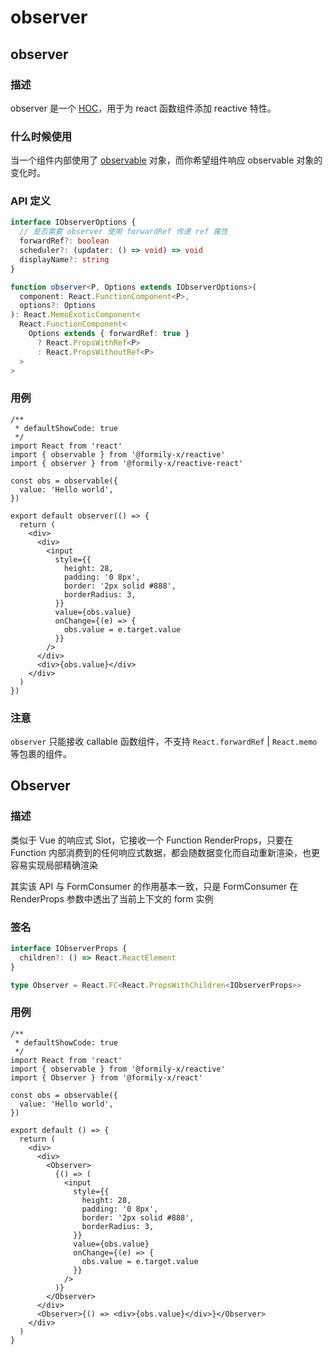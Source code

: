 # observer

## observer

### 描述

observer 是一个 [HOC](https://reactjs.bootcss.com/docs/higher-order-components.html)，用于为 react 函数组件添加 reactive 特性。

### 什么时候使用

当一个组件内部使用了 [observable](https://reactive.formilyjs.org/zh-CN/api/observable) 对象，而你希望组件响应 observable 对象的变化时。

### API 定义

```ts
interface IObserverOptions {
  // 是否需要 observer 使用 forwardRef 传递 ref 属性
  forwardRef?: boolean
  scheduler?: (updater: () => void) => void
  displayName?: string
}

function observer<P, Options extends IObserverOptions>(
  component: React.FunctionComponent<P>,
  options?: Options
): React.MemoExoticComponent<
  React.FunctionComponent<
    Options extends { forwardRef: true }
      ? React.PropsWithRef<P>
      : React.PropsWithoutRef<P>
  >
>
```

### 用例

```tsx
/**
 * defaultShowCode: true
 */
import React from 'react'
import { observable } from '@formily-x/reactive'
import { observer } from '@formily-x/reactive-react'

const obs = observable({
  value: 'Hello world',
})

export default observer(() => {
  return (
    <div>
      <div>
        <input
          style={{
            height: 28,
            padding: '0 8px',
            border: '2px solid #888',
            borderRadius: 3,
          }}
          value={obs.value}
          onChange={(e) => {
            obs.value = e.target.value
          }}
        />
      </div>
      <div>{obs.value}</div>
    </div>
  )
})
```

### 注意

`observer` 只能接收 callable 函数组件，不支持 `React.forwardRef` | `React.memo` 等包裹的组件。

## Observer

### 描述

类似于 Vue 的响应式 Slot，它接收一个 Function RenderProps，只要在 Function 内部消费到的任何响应式数据，都会随数据变化而自动重新渲染，也更容易实现局部精确渲染

其实该 API 与 FormConsumer 的作用基本一致，只是 FormConsumer 在 RenderProps 参数中透出了当前上下文的 form 实例

### 签名

```ts
interface IObserverProps {
  children?: () => React.ReactElement
}

type Observer = React.FC<React.PropsWithChildren<IObserverProps>>
```

### 用例

```tsx
/**
 * defaultShowCode: true
 */
import React from 'react'
import { observable } from '@formily-x/reactive'
import { Observer } from '@formily-x/react'

const obs = observable({
  value: 'Hello world',
})

export default () => {
  return (
    <div>
      <div>
        <Observer>
          {() => (
            <input
              style={{
                height: 28,
                padding: '0 8px',
                border: '2px solid #888',
                borderRadius: 3,
              }}
              value={obs.value}
              onChange={(e) => {
                obs.value = e.target.value
              }}
            />
          )}
        </Observer>
      </div>
      <Observer>{() => <div>{obs.value}</div>}</Observer>
    </div>
  )
}
```
